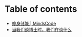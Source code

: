 # Table of contents

* [修身储能 \| MindsCode](README.md)
* [当我们谈博士时，我们在谈什么](dang-wo-men-tan-bo-shi-shi-wo-men-zai-tan-shen-me.md)


